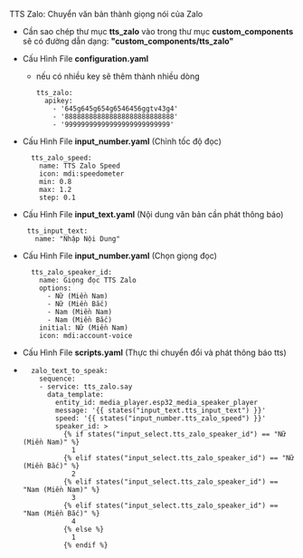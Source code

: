 TTS Zalo: Chuyển văn bản thành giọng nói của Zalo

- Cần sao chép thư mục <b>tts_zalo</b> vào trong thư mục <b>custom_components</b> sẽ có đường dẫn dạng: <b>"custom_components/tts_zalo"</b>


- Cấu Hình File <b>configuration.yaml</b>
  - nếu có nhiều key sẽ thêm thành nhiều dòng
    
        tts_zalo:
          apikey:
            - '645g645g654g6546456ggtv43g4'
            - '888888888888888888888888888'
            - '99999999999999999999999999'
- Cấu Hình File <b>input_number.yaml</b> (Chỉnh tốc độ đọc)


        tts_zalo_speed:
          name: TTS Zalo Speed
          icon: mdi:speedometer
          min: 0.8
          max: 1.2
          step: 0.1


 - Cấu Hình File <b>input_text.yaml</b> (Nội dung văn bản cần phát thông báo)
 
        tts_input_text:
          name: "Nhập Nội Dung"

- Cấu Hình File <b>input_number.yaml</b> (Chọn giọng đọc)

        tts_zalo_speaker_id:
          name: Giọng đọc TTS Zalo
          options:
            - Nữ (Miền Nam)
            - Nữ (Miền Bắc)
            - Nam (Miền Nam)
            - Nam (Miền Bắc)
          initial: Nữ (Miền Nam)
          icon: mdi:account-voice

- Cấu Hình File <b>scripts.yaml</b> (Thực thi chuyển đổi và phát thông báo tts)
- 
        zalo_text_to_speak:
          sequence:  
          - service: tts_zalo.say
            data_template:
              entity_id: media_player.esp32_media_speaker_player
              message: '{{ states("input_text.tts_input_text") }}'
              speed: '{{ states("input_number.tts_zalo_speed") }}'
              speaker_id: >
                {% if states("input_select.tts_zalo_speaker_id") == "Nữ (Miền Nam)" %}
                  1
                {% elif states("input_select.tts_zalo_speaker_id") == "Nữ (Miền Bắc)" %}
                  2
                {% elif states("input_select.tts_zalo_speaker_id") == "Nam (Miền Nam)" %}
                  3
                {% elif states("input_select.tts_zalo_speaker_id") == "Nam (Miền Bắc)" %}
                  4
                {% else %}
                  1
                {% endif %}
